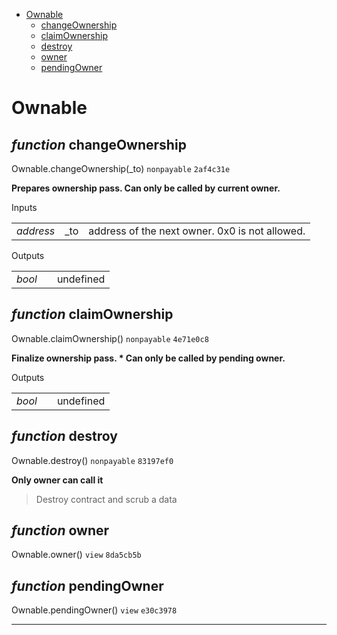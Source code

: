 * [Ownable](#ownable)
  * [changeOwnership](#function-changeownership)
  * [claimOwnership](#function-claimownership)
  * [destroy](#function-destroy)
  * [owner](#function-owner)
  * [pendingOwner](#function-pendingowner)

# Ownable


## *function* changeOwnership

Ownable.changeOwnership(_to) `nonpayable` `2af4c31e`

**Prepares ownership pass. Can only be called by current owner.**


Inputs

| | | |
|-|-|-|
| *address* | _to | address of the next owner. 0x0 is not allowed. |

Outputs

| | | |
|-|-|-|
| *bool* |  | undefined |

## *function* claimOwnership

Ownable.claimOwnership() `nonpayable` `4e71e0c8`

**Finalize ownership pass.     * Can only be called by pending owner.**




Outputs

| | | |
|-|-|-|
| *bool* |  | undefined |

## *function* destroy

Ownable.destroy() `nonpayable` `83197ef0`

**Only owner can call it**

> Destroy contract and scrub a data




## *function* owner

Ownable.owner() `view` `8da5cb5b`





## *function* pendingOwner

Ownable.pendingOwner() `view` `e30c3978`






---